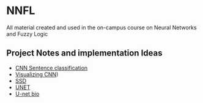 # NNFL
All material created and used in the on-campus course on Neural Networks and Fuzzy Logic

## Project Notes and implementation Ideas
- [CNN Sentence classification](https://paperswithcode.com/paper/convolutional-neural-networks-for-sentence)
- [Visualizing CNN](https://github.com/saketd403/Visualizing-and-Understanding-Convolutional-neural-networks))
- [SSD](https://jany.st/post/2017-11-05-single-shot-detector-ssd-from-scratch-in-tensorflow.html)
- [UNET](https://github.com/manjotms10/U-Net-in-Keras/blob/master/unet.py)
- [U-net bio](https://github.com/zhixuhao/unet)
